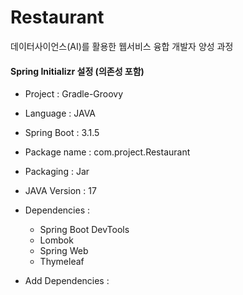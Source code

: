 # Restaurant

데이터사이언스(AI)를 활용한 웹서비스 융합 개발자 양성 과정


#### Spring Initializr 설정 (의존성 포함)

- Project : Gradle-Groovy
- Language : JAVA
- Spring Boot : 3.1.5
- Package name : com.project.Restaurant
- Packaging : Jar
- JAVA Version : 17

- Dependencies :
  - Spring Boot DevTools
  - Lombok
  - Spring Web
  - Thymeleaf

- Add Dependencies :
